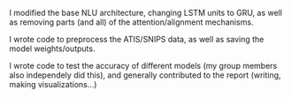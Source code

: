 

I modified the base NLU architecture, changing LSTM units to GRU, as well as removing parts (and all) of the attention/alignment mechanisms.

I wrote code to preprocess the ATIS/SNIPS data, as well as saving the model weights/outputs.

I wrote code to test the accuracy of different models (my group members also independely did this), and generally contributed to the report (writing, making visualizations...)

